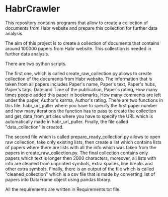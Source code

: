# HabrCrawler
This repository contains programs that allow to create a collection of documents from Habr website and prepare this collection for further data analysis.


The aim of this project is to create a collection of documents that contains around 100000 papers from Habr website. 
This collection is needed in further data analysis.


There are two python scripts.

The first one, which is called create_raw_collection.py allows to create collection of the documents from Habr website. 
The information that is taken from all papers includes Paper's name, Paper's text, Paper's hubs, Paper's tags, Date and Time of the publication, 
Paper's rating, How many times people added this paper in bookmarks, How many comments are left under the paper, Author's karma, Author's rating.
There are two functions in this file: habr_url_puller where you have to specify the first paper number and how many iterations the function has to pass to 
create the collection and get_data_from_articles where you have to specify the URL which is automatically made in habr_url_puller. Finally, the file called
"data_collection" is created.

The second file which is called prepare_ready_collection.py allows to open raw collection, take only existing lists, then create a list which contains lists of papers 
where there are lists with all the info which was taken from the papers in create_raw_collection.py. The final collection contains only papers which text is longer
then 2000 characters, moreover, all lists with info are cleaned from unprinted symbols, extra spaces, line breaks and other extra symbols. Finally, there is an output
of the file which is called "cleaned_collection" which is a csv file that is made by converting list of papers into DataFrame object using pandas library.



All the requirements are written in Requirements.txt file.

